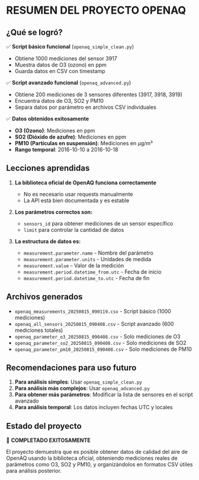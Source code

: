 # RESUMEN DEL PROYECTO OPENAQ

## ¿Qué se logró?

✅ **Script básico funcional** (`openaq_simple_clean.py`)
- Obtiene 1000 mediciones del sensor 3917
- Muestra datos de O3 (ozono) en ppm
- Guarda datos en CSV con timestamp

✅ **Script avanzado funcional** (`openaq_advanced.py`)
- Obtiene 200 mediciones de 3 sensores diferentes (3917, 3918, 3919)
- Encuentra datos de O3, SO2 y PM10
- Separa datos por parámetro en archivos CSV individuales

✅ **Datos obtenidos exitosamente**
- **O3 (Ozono)**: Mediciones en ppm
- **SO2 (Dióxido de azufre)**: Mediciones en ppm  
- **PM10 (Partículas en suspensión)**: Mediciones en μg/m³
- **Rango temporal**: 2016-10-10 a 2016-10-18

## Lecciones aprendidas

1. **La biblioteca oficial de OpenAQ funciona correctamente**
   - No es necesario usar requests manualmente
   - La API está bien documentada y es estable

2. **Los parámetros correctos son:**
   - `sensors_id` para obtener mediciones de un sensor específico
   - `limit` para controlar la cantidad de datos

3. **La estructura de datos es:**
   - `measurement.parameter.name` - Nombre del parámetro
   - `measurement.parameter.units` - Unidades de medida
   - `measurement.value` - Valor de la medición
   - `measurement.period.datetime_from.utc` - Fecha de inicio
   - `measurement.period.datetime_to.utc` - Fecha de fin

## Archivos generados

- `openaq_measurements_20250815_090119.csv` - Script básico (1000 mediciones)
- `openaq_all_sensors_20250815_090408.csv` - Script avanzado (600 mediciones totales)
- `openaq_parameter_o3_20250815_090408.csv` - Solo mediciones de O3
- `openaq_parameter_so2_20250815_090408.csv` - Solo mediciones de SO2
- `openaq_parameter_pm10_20250815_090408.csv` - Solo mediciones de PM10

## Recomendaciones para uso futuro

1. **Para análisis simples**: Usar `openaq_simple_clean.py`
2. **Para análisis más complejos**: Usar `openaq_advanced.py`
3. **Para obtener más parámetros**: Modificar la lista de sensores en el script avanzado
4. **Para análisis temporal**: Los datos incluyen fechas UTC y locales

## Estado del proyecto

🎯 **COMPLETADO EXITOSAMENTE**

El proyecto demuestra que es posible obtener datos de calidad del aire de OpenAQ usando la biblioteca oficial, obteniendo mediciones reales de parámetros como O3, SO2 y PM10, y organizándolos en formatos CSV útiles para análisis posterior.
